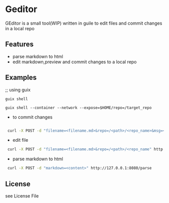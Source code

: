 
# Geditor

GEditor  is a  small tool(WIP) written in guile to edit files and commit changes in a local repo 

## Features

* parse markdown to html
* edit markdown,preview and commit changes to a local repo



## Examples

;; using guix

```
guix shell 

```

```
guix shell --container --network --expose=$HOME/repo=/target_repo
```

* to commit changes
```bash

 curl -X POST -d "filename=<filename.md>&repo=/<path>/<repo_name>&msg=<msg>&content=<content>" http://127.0.0.1:8080/commit

```

* edit file

```bash
 curl -X POST -d "filename=<filename.md>&repo=/<path>/<repo_name" http://127.0.0.1:8080/edit


```

* parse markdown to html

```bash
 curl -X POST -d "markdown=<content>" http://127.0.0.1:8080/parse

```
## License
see License File


